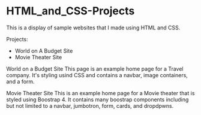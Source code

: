# HTML_and_CSS-Projects

This is a display of sample websites that I made using HTML and CSS.

Projects:
- World on A Budget Site
- Movie Theater Site

World on a Budget Site
This page is an example home page for a Travel company. It's styling usind CSS and contains a navbar, image containers, and a form.

Movie Theater Site
This is an example home page for a Movie theater that is styled using Boostrap 4. It contains many boostrap components including but not limited to a navbar, jumbotron, form, cards, and dropdpwns.
